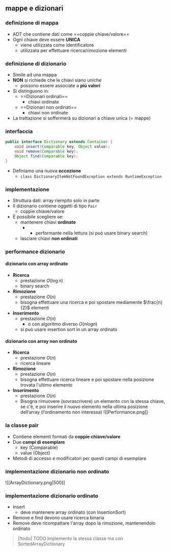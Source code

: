 ## mappe e dizionari
### definizione di mappa
- ADT che contiene dati come ==coppie chiave/valore==
- Ogni chiave deve essere **UNICA**
	- viene utilizzata come identificatore
	- utilizzata per effettuare ricerca/rimozione elementi
### definizione di dizionario
- Simile ad una mappa
- **NON** si richiede che le chiavi siano uniche
	- possono essere associate a **più valori**
- Si distinguono in:
	- ==Dizionari ordinati==
		- chiavi ordinate
	- ==Dizionari non ordinati==
		- chiavi non ordinate
- La trattazione si soffermerà su dizionari a chiave unica (= mappe)
### interfaccia
```java
public interface Dictionary extends Container {
	void insert(Comparable key, Object value);
	void remove(Comparable key);
	Object find(Comparable key);
}
```

- Definiamo una nuova **eccezione**
	- ```class DictionaryItemNotFoundException extends RuntimeException```

### implementazione 
- Struttura dati: array riempito solo in parte
- Il dizionario contiene oggetti di tipo ```Pair```
	- coppie chiave/valore
- È possibile scegliere se:
	- mantenere chiavi **ordinate**
		- + performante nella lettura (si può usare binary search)
	- lasciare chiavi **non ordinati**
### performance dizionario
#### dizionario con array ordinato
- **Ricerca**
	- prestazione $O(\log n)$
	- binary search
- **Rimozione** 
	- prestazione $O(n)$
	- bisogna effettuare una ricerca e poi spostare mediamente $\frac{n}{2}$ elementi
- **Inserimento**
	- prestazione $O(n)$
		- o con algoritmo diverso $O(n log n)$
	- si può usare insertion sort in un array ordinato
#### dizionario con array non ordinato
- **Ricerca**
	- prestazione $O(n)$
	- ricerca lineare
- **Rimozione**
	- prestazione $O(n)$
	- bisogna effettuare ricerca lineare e poi spostare nella posizione trovata l'ultimo elemento
- **Inserimento**
	- prestazione $O(n)$
	- Bisogna rimuovere (sovrascrivere) un elemento con la stessa chiave, se c'è, e poi inserire il nuovo elemento nella ultima posizione dell’array (l’ordinamento non interessa)
![[Performance.png]]
### la classe pair
- Contiene elementi formati da **coppie chiave/valore**
- Due **campi di esemplare**
	- key (Comparable)
	- value (Object)
- Metodi di accesso e modificatori per questi campi di esemplare

### implementazione dizionario non ordinato
![[ArrayDictionary.png|500]]

### implementazione dizionario ordinato
- Insert
	- deve mantenere array ordinato (con InsertionSort)
- Remove e find devono usare ricerca binaria
- Remove deve ricompattare l'array dopo la rimozione, mantenendolo ordinato

>[!todo] TODO
>Implemento la stessa classe ma con SortedArrayDictionary




